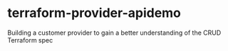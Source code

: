 # terraform-provider-apidemo
Building a customer provider to gain a better understanding of the CRUD Terraform spec
